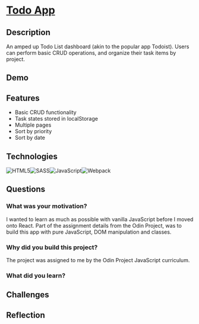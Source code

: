 # [Todo App](https://nathankim137311.github.io/todo-list/)

## Description
An amped up Todo List dashboard (akin to the popular app Todoist). Users can perform basic CRUD operations, and organize their task items by project. 

## Demo

## Features
* Basic CRUD functionality
* Task states stored in localStorage
* Multiple pages
* Sort by priority
* Sort by date

## Technologies
![HTML5](https://img.shields.io/badge/html5-%23E34F26.svg?style=for-the-badge&logo=html5&logoColor=white)![SASS](https://img.shields.io/badge/SASS-hotpink.svg?style=for-the-badge&logo=SASS&logoColor=white)![JavaScript](https://img.shields.io/badge/javascript-%23323330.svg?style=for-the-badge&logo=javascript&logoColor=%23F7DF1E)![Webpack](https://img.shields.io/badge/webpack-%238DD6F9.svg?style=for-the-badge&logo=webpack&logoColor=black)

## Questions
### What was your motivation?
I wanted to learn as much as possible with vanilla JavaScript before I moved onto React. Part of the assignment details from the Odin Project, was to build this app with pure JavaScript, DOM manipulation and classes. 

### Why did you build this project?
The project was assigned to me by the Odin Project JavaScript curriculum. 

### What did you learn?

## Challenges

## Reflection
